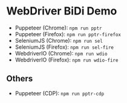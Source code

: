 # WebDriver BiDi Demo

- Puppeteer (Chrome): `npm run pptr`
- Puppeteer (Firefox): `npm run pptr-firefox`
- SeleniumJS (Chrome): `npm run sel`
- SeleniumJS (Firefox): `npm run sel-fire`
- WebdriverIO (Chrome): `npm run wdio`
- WebdriverIO (Firefox): `npm run wdio-fire`

## Others

- Puppeteer (CDP): `npm run pptr-cdp`
